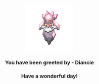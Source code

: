 <p align="center">
    <img src="https://raw.githubusercontent.com/PokeAPI/sprites/master/sprites/pokemon/719.png" width="150" height="150">
</p>
<h3 align="center">You have been greeted by - <b>Diancie</b></h3>
<h3 align="center">Have a wonderful day!</h3>
